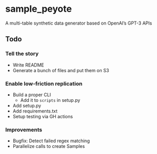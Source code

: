 # sample_peyote
A multi-table synthetic data generator based on OpenAI’s GPT-3 APIs

## Todo

### Tell the story
* Write README
* Generate a bunch of files and put them on S3

### Enable low-friction replication
* Build a proper CLI
    * Add it to `scripts` in setup.py
* Add setup.py
* Add requirements.txt
* Setup testing via GH actions

### Improvements
* Bugfix: Detect failed regex matching
* Parallelize calls to create Samples